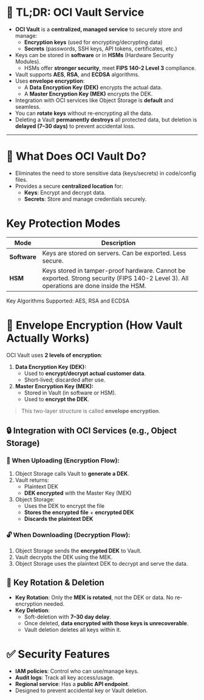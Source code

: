# 🧾 **TL;DR: OCI Vault Service**

- **OCI Vault** is a **centralized, managed service** to securely store and manage:
    - **Encryption keys** (used for encrypting/decrypting data)
    - **Secrets** (passwords, SSH keys, API tokens, certificates, etc.)
- Keys can be stored in **software** or in **HSMs** (Hardware Security Modules).
    - HSMs offer **stronger security**, meet **FIPS 140-2 Level 3** compliance.
- Vault supports **AES**, **RSA**, and **ECDSA** algorithms.
- Uses **envelope encryption**:
    - A **Data Encryption Key (DEK)** encrypts the actual data.
    - A **Master Encryption Key (MEK)** encrypts the DEK.
- Integration with OCI services like Object Storage is **default** and seamless.
- You can **rotate keys** without re-encrypting all the data.
- Deleting a Vault **permanently destroys** all protected data, but deletion is **delayed (7–30 days)** to prevent accidental loss.

---

# 🔐 What Does OCI Vault Do?

- Eliminates the need to store sensitive data (keys/secrets) in code/config files.
- Provides a secure **centralized location** for:
    - **Keys**: Encrypt and decrypt data.
    - **Secrets**: Store and manage credentials securely.

# Key Protection Modes

| Mode         | Description                                                                                                                             |
| ------------ | --------------------------------------------------------------------------------------------------------------------------------------- |
| **Software** | Keys are stored on servers. Can be exported. Less secure.                                                                               |
| **HSM**      | Keys stored in tamper-proof hardware. Cannot be exported. Strong security (FIPS 140-2 Level 3). All operations are done inside the HSM. |
Key Algorithms Supported: AES, RSA and ECDSA
# 🧬 Envelope Encryption (How Vault Actually Works)

OCI Vault uses **2 levels of encryption**:

1. **Data Encryption Key (DEK):**
    - Used to **encrypt/decrypt actual customer data**.
    - Short-lived; discarded after use.
2. **Master Encryption Key (MEK):**
    - Stored in Vault (in software or HSM).
    - Used to **encrypt the DEK**.

> This two-layer structure is called **envelope encryption**.

## 🔒 Integration with OCI Services (e.g., Object Storage)

### 🔄 When Uploading (Encryption Flow):

1. Object Storage calls Vault to **generate a DEK**.    
2. Vault returns:
    - Plaintext DEK
    - **DEK encrypted** with the Master Key (MEK)
3. Object Storage:
    - Uses the DEK to encrypt the file
    - **Stores the encrypted file** + **encrypted DEK**
    - **Discards the plaintext DEK**

### 🔓 When Downloading (Decryption Flow):

1. Object Storage sends the **encrypted DEK** to Vault.    
2. Vault decrypts the DEK using the MEK.    
3. Object Storage uses the plaintext DEK to decrypt and serve the data.    

## 📌 Key Rotation & Deletion

- **Key Rotation**: Only the **MEK is rotated**, not the DEK or data. No re-encryption needed.
- **Key Deletion**:
    - Soft-deletion with **7–30 day delay**.
    - Once deleted, **data encrypted with those keys is unrecoverable**.
    - Vault deletion deletes all keys within it.
# ✅ Security Features

- **IAM policies**: Control who can use/manage keys.    
- **Audit logs**: Track all key access/usage.
- **Regional service**: Has a **public API endpoint**.
- Designed to prevent accidental key or Vault deletion.
